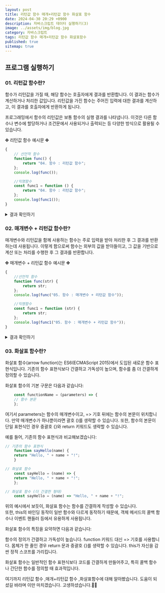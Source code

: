 ```yaml
---
layout: post
title: 리턴값 함수 매개+리턴값 함수 화살표 함수
date: 2024-04-30 20:29 +0900
description: 자바스크립트 데이터 실행하기(3)
image: ../assets/img/blog.jpg
category: 자바스크립트
tags: 리턴값 함수 매개+리턴값 함수 화살표함수
published: true
sitemap: true
---
```



## 프로그램 실행하기<br />

### 01. 리턴값 함수란?               
함수가 리턴값을 가질 때, 해당 함수는 호출자에게 결과를 반환합니다.
이 결과는 함수가 계산하거나 처리한 값입니다. 리턴값을 가진 함수는 주어진 입력에 대한 결과를 계산하고, 이
결과를 호출자에게 반환하게 됩니다.

프로그래밍에서 함수의 리턴값은 보통 함수의 실행 결과를 나타냅니다.
이것은 다른 함수나 변수에 할당하거나 조건문에서 사용되거나 출력되는 등 다양한 방식으로 활용될 수 있습니다.

✤ 리턴값 함수 예시문 ✤

````javascript 
{
    // 선언적 함수
    function func() {
        return "04. 함수 : 리턴값 함수";
    };
    console.log(func());

    //익명함수
    const func1 = function () {
        return "04. 함수 : 리턴값 함수";
    };
    console.log(func1());
}
````

<div class="result">
<details>
   <summary>결과 확인하기</summary>
   <div>
         <b> 04. 함수 : 리턴값 함수 </b>
         <b> 04. 함수 : 리턴값 함수 </b>
   </div>
</details>
</div>


### 02. 매개변수 + 리턴값 함수란?               
매개변수와 리턴값을 함께 사용하는 함수는 주로 입력을 받아 처리한 후 그 결과를 반환하는데 사용됩니다.
이렇게 함으로써 함수는 외부의 값을 받아들이고, 그 값을 기반으로 계산 또는 처리를 수행한 후 그 결과를 반환합니다.

✤ 매개변수 + 리턴값 함수 예시문 ✤

````javascript 
{
    //선언적 함수
    function func(str) {
        return str;
    };
    console.log(func("05. 함수 : 매개변수 + 리턴값 함수"));

    //익명함수
    const func1 = function (str) {
        return str;
    };
    console.log(func1("05. 함수 : 매개변수 + 리턴값 함수"));
}
````

<div class="result">
<details>
   <summary>결과 확인하기</summary>
   <div>
         <b> 05. 함수 : 매개변수 + 리턴값 함수 </b>
         <b> 05. 함수 : 매개변수 + 리턴값 함수 </b>
   </div>
</details>
</div>



### 03. 화살표 함수란?               
화살표 함수(arrow function)는 ES6(ECMAScript 2015)에서 도입된 새로운 함수 표현식입니다.
기존의 함수 표현식보다 간결하고 가독성이 높으며, 함수를 좀 더 간결하게 정의할 수 있습니다.


화살표 함수의 기본 구문은 다음과 같습니다:

````javascript 
    const functionName = (parameters) => {
    // 함수 본문
    };
````
여기서 parameters는 함수의 매개변수이고, => 기호 뒤에는 함수의 본문이 위치합니다.
만약 매개변수가 하나뿐이라면 괄호 ()를 생략할 수 있습니다.
또한, 함수의 본문이 단일 표현식인 경우 중괄호 {}와 return 키워드도 생략할 수 있습니다.

예를 들어, 기존의 함수 표현식과 비교해보겠습니다:

````javascript 
// 기존의 함수 표현식
    function sayHello(name) {
    return "Hello, " + name + "!";
    }

// 화살표 함수
    const sayHello = (name) => {
    return "Hello, " + name + "!";
    };

// 화살표 함수 (더 간결한 형태)
    const sayHello = (name) => "Hello, " + name + "!";
````

위의 예시에서 보듯이, 화살표 함수는 함수를 간결하게 작성할 수 있습니다.\
또한, this의 바인딩 동작이 일반 함수와 다르게 동작하기 때문에, 객체 메서드의 콜백 함수나 이벤트 핸들러 등에서 유용하게 사용됩니다.

화살표 함수의 특징을 요약하면 다음과 같습니다:

함수의 정의가 간결하고 가독성이 높습니다.
function 키워드 대신 => 기호를 사용합니다.
몸체가 한 줄인 경우 return 문과 중괄호 {}를 생략할 수 있습니다.
this가 자신을 감싼 정적 스코프를 가리킵니다.

화살표 함수는 일반적인 함수 표현식보다 코드를 간결하게 만들어주고, 특히 콜백 함수나 간단한 함수를 정의할 때 효과적입니다.


여기까지 리턴값 함수 ,매개+리턴값 함수 ,화살표함수에 대해 알아봤습니다.
도움이 되셨길 바라며 이만 마치겠습니다.
고생하셨습니다.🫶😊